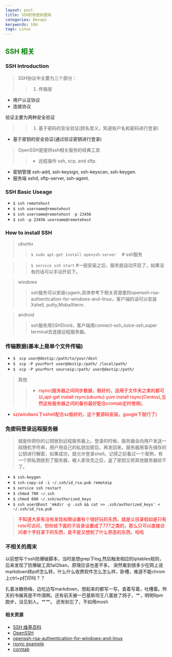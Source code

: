 ```yaml
---
layout: post
title: SSH的免密码登陆
categories: Devops
kerywords: SSH 
tags: Linux
---
```

## <font color="green"> SSH 相关  </font>

### SSH Introduction

> SSH协议中主要为三个部分：
>> 1. 传输层
-	用户认证协议
-	连接协议
>
 验证主要为两种安全验证
 >>1. 基于密码的安全验证(顾名思义，知道账户名和密码进行登录)
 - 基于密钥的安全验证(通过验证密钥进行登录)

> OpenSSH是提供ssh相关服务的经典工具
>> * 远程操作 ssh, scp, and sftp.
* 密钥管理  ssh-add, ssh-keysign, ssh-keyscan,  ssh-keygen.
* 服务端 sshd, sftp-server,  ssh-agent.

### SSH Basic Useage 

* `$ ssh remotehost`
* `$ ssh username@remotehost`
* `$ ssh username@remotehost -p 23456`
* `$ ssh -p 23456 username@remotehost`



### How to install SSH
> ubuntu
>>	`$ sudo apt-get install openssh-server  ` # ssh服务

>>	`$ service ssh start`  #一般安装之后，服务就自动开启了，如果没有的话可以手动开启下。

> windows
>>ssh服务可以安装cygwin,具体参考下相关资源里的openssh-rsa-authentication-for-windows-and-linux，客户端的话可以安装Xshell, putty,MobaXterm.

> android
>>ssh服务用SSHDroid，客户端用connect-ssh,Juice-ssh,super terminal去连接远程服务器。
### 传输数据(基本上是单个文件传输)
* `$　scp user@destip:/path/to/your/dest`
* `$　scp -P yourPort user@destip:/path/ /local/path/`
* `$　scp -P yourPort sourceip:/path/ user@destip:/path/ `

> 其他
>>* <font color="red">rsync(服务器之间同步数据，极好的，适用于文件夹之类的都可以,apt-get install rsync(ubuntu) yum install rsync(Centos),当然这些服务器之间的备份最好配合crontab定时使用),
* sz(windwos下xshell配合sz极好的，这个要源码安装，google下就行了)</font>

### 免密码登录远程服务器
> 就是你把你的公钥放到远程服务器上。登录的时候，服务器会向用户发送一段随机字符串，用户用自己的私钥加密后，再发回来。服务器用事先储存的公钥进行解密，如果成功，就允许登录shell。记得之前看过一个案例，有一个把私钥放到了服务器，被人家攻克之后，盗了密钥又把其他服务器给干了。

>>
* `$ ssh-keygen`
* `$ ssh-copy-id -i ~/.ssh/id_rsa.pub remoteip`
* `$ service ssh restart`
* `$ chmod 700 ~/.ssh`
* `$ chmod 600 ~/.ssh/authorized_keys `
* `$ ssh user@host 'mkdir -p .ssh && cat >> .ssh/authorized_keys' < ~/.ssh/id_rsa.pub`

> <font color="red">不知道大家有没有发现权限设置有个很好玩的东西，就是父目录假如是只有roto可访问，但你给下面的子目录设置成了777之类的，那么只可以直接访问者个字目录下的东西，是不是又想到了什么邪恶的东西，哈哈</font>

### 不相关的周末
以前想写个ssh防爆破脚本，当时是想grep下log,然后触发相应的iptables规则，后来发现了防爆破工具fail2ban，原理应该也差不多。
突然看到很多少在网上说markdown转pdf怎么转，什么什么收费软件怎么怎么样，卧槽，难道不能chrom上ctrl+p打印吗？？


扎着冰糖杨梅，边吃边写markdown，想起来的都写一写。查着写着，吐槽着。昨天的书展真是不咋滴啊。还有前天被一巴基斯坦王八蛋放了鸽子，艹，明明9pm跑步，没见到人。艹艹。
还有别忘了，不如用mosh

#### 相关资源
* [SSH 维基百科](https://zh.wikipedia.org/wiki/Secure_Shell)
* [OpenSSH](http://www.openssh.org/) 
* [openssh-rsa-authentication-for-windows-and-linux](http://cects.com/openssh-rsa-authentication-for-windows-and-linux/)
* [rsync example](https://rsync.samba.org/examples.html)
* [corntab](http://www.cnblogs.com/peida/archive/2013/01/08/2850483.html)
